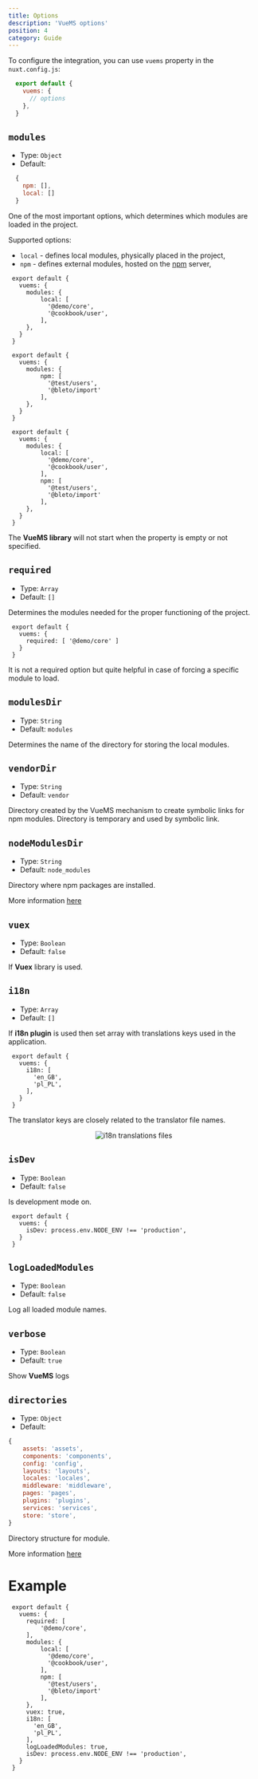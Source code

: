 ```yaml
---
title: Options
description: 'VueMS options'
position: 4
category: Guide
---
```


To configure the integration, you can use `vuems` property in the `nuxt.config.js`:

```javascript [nuxt.config.js]
  export default {
    vuems: {
      // options
    },
  }
```

## `modules`

- Type: `Object`
- Default:
```javascript
  {
    npm: [],
    local: []
  }
```

One of the most important options, which determines which modules are loaded in the project.<br>

Supported options:
 - `local` - defines local modules, physically placed in the project,
 - `npm` - defines external modules, hosted on the [npm][npm] server,

<code-group>
  <code-block label="Local" active>

 ```javascript{}[nuxt.config.js]
  export default {
    vuems: {
      modules: {
          local: [
            '@demo/core',
            '@cookbook/user',
          ],
      },
    }
  }
  ```

  </code-block>
  <code-block label="Npm">

 ```javascript{}[nuxt.config.js]
  export default {
    vuems: {
      modules: {
          npm: [
            '@test/users',
            '@bleto/import'
          ],
      },
    }
  }
  ```

  </code-block>
  <code-block label="Both">

 ```javascript{}[nuxt.config.js]
  export default {
    vuems: {
      modules: {
          local: [
            '@demo/core',
            '@cookbook/user',
          ],
          npm: [
            '@test/users',
            '@bleto/import'
          ],
      },
    }
  }
  ```

  </code-block>
</code-group>

<alert type="info">
  The <b>VueMS library</b> will not start when the property is empty or not specified.
</alert>

## `required`

- Type: `Array`
- Default: `[]`

Determines the modules needed for the proper functioning of the project.

 ```javascript[nuxt.config.js]
  export default {
    vuems: {
      required: [ '@demo/core' ]
    }
  }
```

<alert type="info">
  It is not a required option but quite helpful in case of forcing a specific module to load.
</alert>


## `modulesDir`

- Type: `String`
- Default: `modules`

Determines the name of the directory for storing the local modules.


## `vendorDir`

- Type: `String`
- Default: `vendor`

Directory created by the VueMS mechanism to create symbolic links for npm modules.
Directory is temporary and used by symbolic link.


## `nodeModulesDir`

- Type: `String`
- Default: `node_modules`

Directory  where npm packages are installed.

<alert type="info">
  More information <a href="https://docs.npmjs.com/cli/v6/configuring-npm/folders" target="_blank">here</a>
</alert>


## `vuex`

- Type: `Boolean`
- Default: `false`

If **Vuex** library is used.

## `i18n`

- Type: `Array`
- Default: `[]`

If **i18n plugin** is used then set array with translations keys used in the application.

<code-group>
  <code-block label="Translation keys" active>

 ```javascript{}[nuxt.config.js]
  export default {
    vuems: {
      i18n: [
        'en_GB',
        'pl_PL',
      ],
    }
  }
  ```
  </code-block>
</code-group>

<alert type="info">
    The translator keys are closely related to the translator file names.
    <p align="center">
      <img src="examples/i18n-translations.png" alt="i18n translations files">
    </p>
</alert>

## `isDev`

- Type: `Boolean`
- Default: `false`

Is development mode on.

 ```javascript{}[nuxt.config.js]
  export default {
    vuems: {
      isDev: process.env.NODE_ENV !== 'production',
    }
  }
  ```

## `logLoadedModules`

- Type: `Boolean`
- Default: `false`

Log all loaded module names.

## `verbose`

- Type: `Boolean`
- Default: `true`

Show **VueMS** logs

## `directories`

- Type: `Object`
- Default:
```javascript
{
    assets: 'assets',
    components: 'components',
    config: 'config',
    layouts: 'layouts',
    locales: 'locales',
    middleware: 'middleware',
    pages: 'pages',
    plugins: 'plugins',
    services: 'services',
    store: 'store',
}
```
Directory structure for module.

<alert type="info">
  More information <a href="/module-info#directory-structure">here</a>
</alert>

# Example

 ```javascript{}[nuxt.config.js]
  export default {
    vuems: {
      required: [
          '@demo/core',
      ],
      modules: {
          local: [
            '@demo/core',
            '@cookbook/user',
          ],
          npm: [
            '@test/users',
            '@bleto/import'
          ],
      },
      vuex: true,
      i18n: [
        'en_GB',
        'pl_PL',
      ],
      logLoadedModules: true,
      isDev: process.env.NODE_ENV !== 'production',
    }
  }
  ```

[npm]: https://www.npmjs.com/
[dirs]: /module-info#directory-structure
